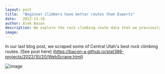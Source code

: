 ```yaml
---
layout: post
title:  "Beginner Climbers have better routes than Experts"
date:   2022-11-16
author: Alek Bacon
description: We explore the rock climbing route data that we previously pulled from the internet
image: 
---
```


In our last blog post, we scraped some of Central Utah's best rock climbing routes. [See post here] (https://bacon-a.github.io/stat386-projects/2022/10/20/WebScrape.html) <br>

![image](https://user-images.githubusercontent.com/112503027/202586690-e1b2238f-b8fc-48ab-929e-04a3b3b2a4f7.png)


